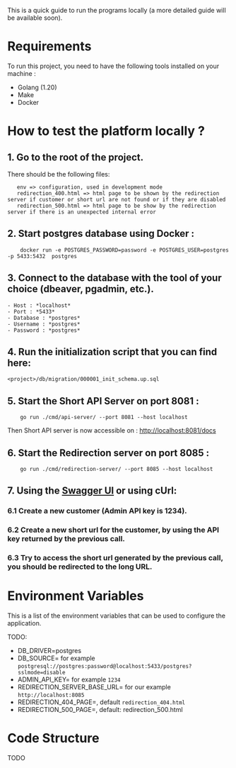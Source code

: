 
This is a quick guide to run the programs locally (a more detailed guide will be available soon).

# Requirements
To run this project, you need to have the following tools installed on your machine :
- Golang (1.20)
- Make
- Docker

# How to test the platform locally ? 
## 1. Go to the root of the project.
There should be the following files: 
```
   env => configuration, used in development mode
   redirection_400.html => html page to be shown by the redirection server if customer or short url are not found or if they are disabled
   redirection_500.html => html page to be show by the redirection server if there is an unexpected internal error
```

## 2. Start postgres database using Docker : 
```
	docker run -e POSTGRES_PASSWORD=password -e POSTGRES_USER=postgres -p 5433:5432  postgres
```
## 3. Connect to the database with the tool of your choice (dbeaver, pgadmin, etc.).
    - Host : *localhost*  
    - Port : *5433*
    - Database : *postgres*
    - Username : *postgres*
    - Password : *postgres*

## 4. Run the initialization script that you can find here: 
```
<project>/db/migration/000001_init_schema.up.sql
```
## 5. Start the Short API Server on port 8081 : 
```
	go run ./cmd/api-server/ --port 8081 --host localhost 
```
Then Short API server is now accessible on : [http://localhost:8081/docs](http://localhost:8081/docs)

## 6. Start the Redirection server on port 8085 : 
```
    go run ./cmd/redirection-server/ --port 8085 --host localhost 
```

## 7. Using the [Swagger UI](http://localhost:8081/docs) or using cUrl:  
### 6.1 Create a new customer (Admin API key is 1234).
### 6.2 Create a new short url for the customer, by using the API key returned by the previous call.
### 6.3 Try to access the short url generated by the previous call, you should be redirected to the long URL.

# Environment Variables
This is a list of the environment variables that can be used to configure the application.

TODO: 
- DB_DRIVER=postgres
- DB_SOURCE=<Url of Postgres database> for example `postgresql://postgres:password@localhost:5433/postgres?sslmode=disable`
- ADMIN_API_KEY=<API Key to be used by the admin> for example `1234`
- REDIRECTION_SERVER_BASE_URL=<Base URL of the redirection server> for our example `http://localhost:8085`
- REDIRECTION_404_PAGE=<Page to be shown by the redirection server if customer or short url are not found or if they are disabled>, default `redirection_404.html`
- REDIRECTION_500_PAGE=<Page to be show by the redirection server if there is an unexpected internal error>, default: redirection_500.html

# Code Structure
TODO